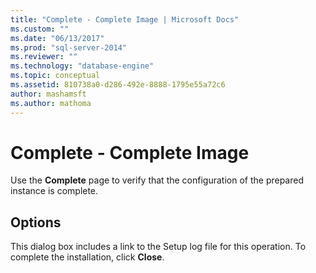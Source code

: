 ```yaml
---
title: "Complete - Complete Image | Microsoft Docs"
ms.custom: ""
ms.date: "06/13/2017"
ms.prod: "sql-server-2014"
ms.reviewer: ""
ms.technology: "database-engine"
ms.topic: conceptual
ms.assetid: 810738a0-d286-492e-8888-1795e55a72c6
author: mashamsft
ms.author: mathoma
---
```

# Complete - Complete Image
  Use the **Complete** page to verify that the configuration of the prepared instance is complete.  
  
## Options  
 This dialog box includes a link to the Setup log file for this operation. To complete the installation, click **Close**.  
  
  
